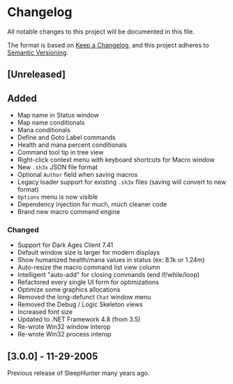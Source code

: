 ﻿# Changelog

All notable changes to this project will be documented in this file.

The format is based on [Keep a Changelog](https://keepachangelog.com/en/1.1.0/),
and this project adheres to [Semantic Versioning](https://semver.org/spec/v2.0.0.html).

## [Unreleased]

## Added

- Map name in Status window
- Map name conditionals
- Mana conditionals
- Define and Goto Label commands
- Health and mana percent conditionals
- Command tool tip in tree view
- Right-click context menu with keyboard shortcuts for Macro window
- New `.sh3x` JSON file format
- Optional `Author` field when saving macros
- Legacy loader support for existing `.sh3x` files (saving will convert to new format)
- `Options` menu is now visible
- Dependency injection for much, much cleaner code
- Brand new macro command engine

### Changed

- Support for Dark Ages Client 7.41
- Default window size is larger for modern displays
- Show humanized health/mana values in status (ex: 8.1k or 1.24m)
- Auto-resize the macro command list view column
- Intelligent "auto-add" for closing commands (end if/while/loop)
- Refactored every single UI form for optimizations
- Optimize some graphics allocations
- Removed the long-defunct `Chat` window menu
- Removed the Debug / Logic Skeleton views
- Increased font size
- Updated to .NET Framework 4.8 (from 3.5)
- Re-wrote Win32 window interop
- Re-wrote Win32 process interop

## [3.0.0] - 11-29-2005

Previous release of SleepHunter many years ago.
